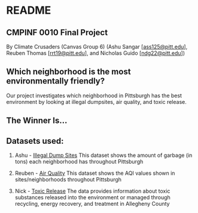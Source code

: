 # README

## CMPINF 0010 Final Project

By Climate Crusaders (Canvas Group 6) (Ashu Sangar [ass125@pitt.edu], Reuben Thomas [rrt19@pitt.edu], and Nicholas Guido [ndg22@pitt.edu])

## Which neighborhood is the most environmentally friendly? 
Our project investigates which neighborhood in Pittsburgh has the best environment by looking at illegal dumpsites, air quality, and toxic release.

## The Winner Is...


## Datasets used:

1. Ashu - [Illegal Dump Sites](https://data.wprdc.org/dataset/allegheny-county-illegal-dump-sites/resource/ee834d8d-ae71-4b3b-b02b-312ba321ff17?view_id=1988368f-ec43-430c-9478-bd31164c1326)
This dataset shows the amount of garbage (in tons) each neighborhood has throughout Pittsburgh

2. Reuben - [Air Quality](https://data.wprdc.org/dataset/allegheny-county-air-quality)
This dataset shows the AQI values shown in sites/neighborhoods throughout Pittsburgh

3. Nick - [Toxic Release](https://data.wprdc.org/dataset/toxic-release-inventory) The data provides information about toxic substances released into the environment or managed through recycling, energy recovery, and treatment in Allegheny County
